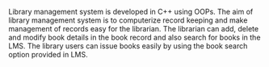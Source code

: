 Library management system is developed in C++ using OOPs. The aim of library management system is to computerize record keeping and make management of records easy for 
the librarian. The librarian can add, delete and modify book details in the book record and also search for books in the LMS. The library users can issue books easily by 
using the book search option provided in LMS.   
